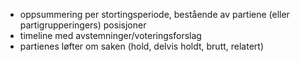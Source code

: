 
* oppsummering per stortingsperiode, bestående av partiene (eller partigrupperingers) posisjoner
* timeline med avstemninger/voteringsforslag
* partienes løfter om saken (hold, delvis holdt, brutt, relatert)
